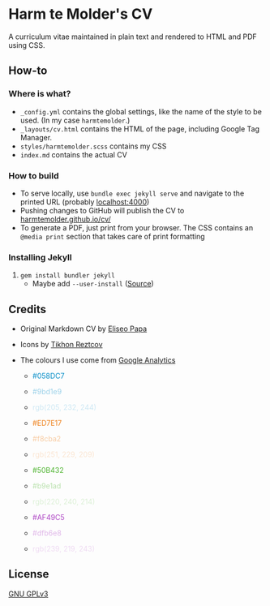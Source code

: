# Harm te Molder's CV

A curriculum vitae maintained in plain text and rendered to HTML and PDF using CSS.

## How-to

### Where is what?

- `_config.yml` contains the global settings, like the name of the style to be used. (In my case `harmtemolder`.)
- `_layouts/cv.html` contains the HTML of the page, including Google Tag Manager.
- `styles/harmtemolder.scss` contains my CSS
- `index.md` contains the actual CV

### How to build

- To serve locally, use `bundle exec jekyll serve` and navigate to the printed URL (probably [localhost:4000](http://localhost:4000/))
- Pushing changes to GitHub will publish the CV to [harmtemolder.github.io/cv/](https://harmtemolder.github.io/cv/)
- To generate a PDF, just print from your browser. The CSS contains an `@media print` section that takes care of print formatting

### Installing Jekyll

1. `gem install bundler jekyll`
   - Maybe add `--user-install` ([Source](https://jekyllrb.com/docs/installation/macos/))

## Credits

- Original Markdown CV by [Eliseo Papa](https://elipapa.github.io/markdown-cv/)
- Icons by [Tikhon Reztcov](https://thenounproject.com/peter1153/collection/pixel-icon/)
- The colours I use come from [Google Analytics](https://analytics.google.com/analytics/web/)

  - <span style="color: #058DC7">#058DC7</span>

  - <span style="color: #9bd1e9">#9bd1e9</span>

  - <span style="color: rgb(205, 232, 244)">rgb(205, 232, 244)</span>

  - <span style="color: #ED7E17">#ED7E17</span>

  - <span style="color: #f8cba2">#f8cba2</span>

  - <span style="color: rgb(251, 229, 209)">rgb(251, 229, 209)</span>

  - <span style="color: #50B432">#50B432</span>

  - <span style="color: #b9e1ad">#b9e1ad</span>

  - <span style="color: rgb(220, 240, 214)">rgb(220, 240, 214)</span>

  - <span style="color: #AF49C5">#AF49C5</span>

  - <span style="color: #dfb6e8">#dfb6e8</span>

  - <span style="color: rgb(239, 219, 243)">rgb(239, 219, 243)</span>

## License

[GNU GPLv3](https://raw.githubusercontent.com/harmtemolder/cv/master/LICENSE)
